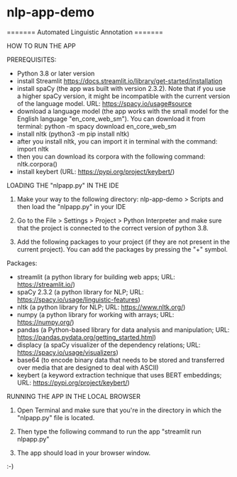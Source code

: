 # nlp-app-demo

======= Automated Linguistic Annotation =======

HOW TO RUN THE APP

PREREQUISITES: 

- Python 3.8 or later version
- install Streamlit https://docs.streamlit.io/library/get-started/installation
- install spaCy (the app was built with version 2.3.2). Note that if you use a higher spaCy version,
it might be incompatible with the current version of the language model. URL: https://spacy.io/usage#source
- download a language model (the app works with the small model for the English language
"en_core_web_sm"). You can download it from terminal: python -m spacy download en_core_web_sm
- install nltk (python3 -m pip install nltk)
- after you install nltk, you can import it in terminal with the command: import nltk 
- then you can download its corpora with the following command: nltk.corpora()
- install keybert (URL: https://pypi.org/project/keybert/)


LOADING THE "nlpapp.py" IN THE IDE

1. Make your way to the following directory: nlp-app-demo > Scripts and then load the "nlpapp.py" in your IDE

2. Go to the File > Settings > Project > Python Interpreter and make sure that the project is
connected to the correct version of python 3.8.

3. Add the following packages to your project (if they are not present in the current project). You can add the packages by
pressing the "+" symbol.

Packages:
- streamlit (a python library for building web apps; URL: https://streamlit.io/)
- spaCy 2.3.2 (a python library for NLP; URL: https://spacy.io/usage/linguistic-features)
- nltk (a python library for NLP; URL: https://www.nltk.org/)
- numpy (a python library for working with arrays; URL: https://numpy.org/)
- pandas (a Python-based library for data analysis and manipulation; URL: https://pandas.pydata.org/getting_started.html)
- displacy (a spaCy visualizer of the dependency relations; URL: https://spacy.io/usage/visualizers)
- base64 (to encode binary data that needs to be stored and transferred over media that are designed to deal with ASCII)
- keybert (a keyword extraction technique that uses BERT embeddings; URL: https://pypi.org/project/keybert/)

RUNNING THE APP IN THE LOCAL BROWSER

1. Open Terminal and make sure that you're in the directory in which the "nlpapp.py" file is located.

2. Then type the following command to run the app "streamlit run nlpapp.py"

3. The app should load in your browser window.

:-)

